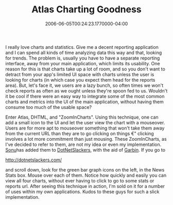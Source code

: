 ﻿---
title: Atlas Charting Goodness
date: "2006-06-05T00:24:23.1770000-04:00"
description: I really love charts and statistics. Give me a decent reporting
featuredImage: /img/default-post-image.jpg
---

I really love charts and statistics. Give me a decent reporting application and I can spend all kinds of time analyzing data this way and that, looking for trends. The problem is, usually you have to have a separate reporting interface, away from your main application, which limits its usability. One reason for this is that charts take up a lot of room, and so you don't want to detract from your app's limited UI space with charts unless the user is looking for charts (in which case you expect them head for the reports area). But, let's face it, we users are a lazy bunch, so often times we won't check reports as often as we ought unless they're spoon fed to us. Wouldn't it be cool if there were an easy way to integrate some of the most common charts and metrics into the UI of the main application, without having them consume too much of the usable space?

Enter Atlas, DHTML, and "ZoomInCharts". Using this technique, one can add a small icon to the UI and let the user view the chart with a mouseover. Users are for more apt to mouseover something that won't take them away from the current URL than they are to go clicking on things €" clicking involves a lot more commitment than just mousing. These ZoomInCharts, as I've decided to refer to them, are not my idea or even my implementation. [Sonu](http://weblogs.asp.net/sonukapoor)has added them to [DotNetSlackers](http://dotnetslackers.com/), with the aid of [Garbin](http://aspadvice.com/blogs/garbin). If you go to

<http://dotnetslackers.com/>

and scroll down, look for the green bar graph icons on the left, in the News Stats box. Mouse over each of them. Notice how quickly and easily you can view all four charts, without ever having to click to go to some stats or reports url. After seeing this technique in action, I'm sold on it for a number of uses within my own applications. Kudos to these guys for such a slick implementation.

